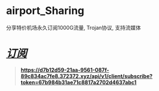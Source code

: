 # airport_Sharing
分享特价机场永久订阅1000G流量, Trojan协议, 支持流媒体

# *[订阅](https://d7b12d59-21aa-9561-087f-89c834ac7fe8.372372.xyz/api/v1/client/subscribe?token=67b984b31ae71c8817a2702d4637abc1)*
>  **https://d7b12d59-21aa-9561-087f-89c834ac7fe8.372372.xyz/api/v1/client/subscribe?token=67b984b31ae71c8817a2702d4637abc1**
